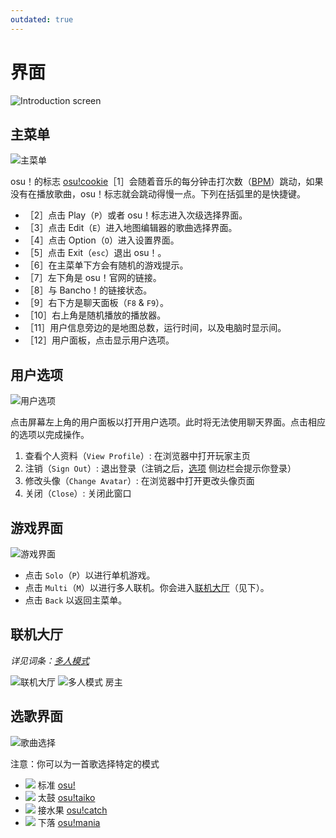 ```yaml
---
outdated: true
---
```


<!-- Logo 链接 -->
[Osu!]:   /wiki/shared/mode/osu.png
[Taiko]:  /wiki/shared/mode/taiko.png
[Ctb]:    /wiki/shared/mode/catch.png
[Mania]:  /wiki/shared/mode/mania.png
[Heart]:  /wiki/shared/icon/heart.gif
[Fire]:   /wiki/shared/icon/flame.gif

# 界面

![Introduction screen](img/Intro_static.jpg)

## 主菜单

![主菜单](img/Introscreen.jpg)

osu！的标志 [osu!cookie](/wiki/Glossary/#cookie)［1］会随着音乐的每分钟击打次数（[BPM](/wiki/BPM)）跳动，如果没有在播放歌曲，osu！标志就会跳动得慢一点。下列在括弧里的是快捷键。

-   ［2］点击 Play（`P`）或者 osu！标志进入次级选择界面。
-   ［3］点击 Edit（`E`）进入地图编辑器的歌曲选择界面。
-   ［4］点击 Option（`O`）进入设置界面。
-   ［5］点击 Exit（`esc`）退出 osu！。
-   ［6］在主菜单下方会有随机的游戏提示。
-   ［7］左下角是 osu！官网的链接。
-   ［8］与 Bancho！的链接状态。
-   ［9］右下方是聊天面板（`F8` & `F9`）。
-   ［10］右上角是随机播放的播放器。
-   ［11］用户信息旁边的是地图总数，运行时间，以及电脑时显示间。
-   ［12］用户面板，点击显示用户选项。

## 用户选项

![用户选项](img/Useroptions1.png)

点击屏幕左上角的用户面板以打开用户选项。此时将无法使用聊天界面。点击相应的选项以完成操作。

1.  查看个人资料（`View Profile`）: 在浏览器中打开玩家主页
2.  注销（`Sign Out`）: 退出登录（注销之后，[选项](/wiki/Options) 侧边栏会提示你登录）
3.  修改头像（`Change Avatar`）: 在浏览器中打开更改头像页面
4.  关闭（`Close`）: 关闭此窗口

## 游戏界面

![游戏界面](img/Introscreen2.jpg)

-   点击 `Solo`（`P`）以进行单机游戏。
-   点击 `Multi`（`M`）以进行多人联机。你会进入[联机大厅](/wiki/Multi)（见下）。
-   点击 `Back` 以返回主菜单。

## 联机大厅

*详见词条：[多人模式](/wiki/Multi)*

![联机大厅](img/Multi-Play-2016.png)
![多人模式 房主](img/Multi-play!_Host.jpg)

## 选歌界面

![歌曲选择](img/Soloplay1.jpg)

注意：你可以为一首歌选择特定的模式

- ![][Osu!] 标准 [osu!](/wiki/osu!)
- ![][Taiko] 太鼓 [osu!taiko](/wiki/osu!taiko)
- ![][Ctb] 接水果 [osu!catch](/wiki/osu!catch)
- ![][Mania] 下落 [osu!mania](/wiki/osu!mania)
